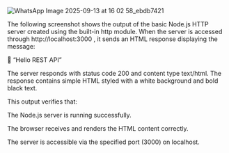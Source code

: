 ![WhatsApp Image 2025-09-13 at 16 02 58_ebdb7421](https://github.com/user-attachments/assets/ae13e449-71bd-4eb0-8fac-9a4ba4064038)


The following screenshot shows the output of the basic Node.js HTTP server created using the built-in http module. When the server is accessed through http://localhost:3000
, it sends an HTML response displaying the message:

💬 “Hello REST API”

The server responds with status code 200 and content type text/html. The response contains simple HTML styled with a white background and bold black text.

This output verifies that:

The Node.js server is running successfully.

The browser receives and renders the HTML content correctly.

The server is accessible via the specified port (3000) on localhost.
